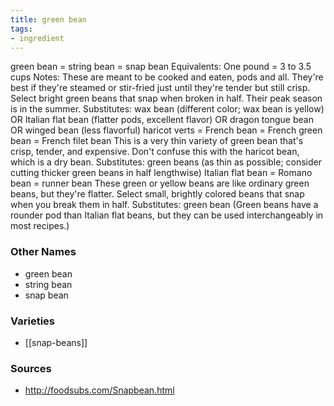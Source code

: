 ```yaml
---
title: green bean
tags:
- ingredient
---
```

green bean = string bean = snap bean Equivalents: One pound = 3 to 3.5 cups Notes: These are meant to be cooked and eaten, pods and all. They're best if they're steamed or stir-fried just until they're tender but still crisp. Select bright green beans that snap when broken in half. Their peak season is in the summer. Substitutes: wax bean (different color; wax bean is yellow) OR Italian flat bean (flatter pods, excellent flavor) OR dragon tongue bean OR winged bean (less flavorful) haricot verts = French bean = French green bean = French filet bean This is a very thin variety of green bean that's crisp, tender, and expensive. Don't confuse this with the haricot bean, which is a dry bean. Substitutes: green beans (as thin as possible; consider cutting thicker green beans in half lengthwise) Italian flat bean = Romano bean = runner bean These green or yellow beans are like ordinary green beans, but they're flatter. Select small, brightly colored beans that snap when you break them in half. Substitutes: green bean (Green beans have a rounder pod than Italian flat beans, but they can be used interchangeably in most recipes.)

### Other Names

* green bean
* string bean
* snap bean

### Varieties

* [[snap-beans]]

### Sources
* http://foodsubs.com/Snapbean.html
